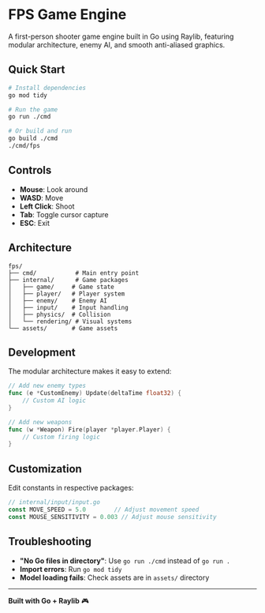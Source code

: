 # FPS Game Engine

A first-person shooter game engine built in Go using Raylib, featuring modular architecture, enemy AI, and smooth anti-aliased graphics.


## Quick Start

```bash
# Install dependencies
go mod tidy

# Run the game
go run ./cmd

# Or build and run
go build ./cmd
./cmd/fps
```

## Controls

- **Mouse**: Look around
- **WASD**: Move
- **Left Click**: Shoot
- **Tab**: Toggle cursor capture
- **ESC**: Exit

## Architecture

```
fps/
├── cmd/           # Main entry point
├── internal/      # Game packages
│   ├── game/     # Game state
│   ├── player/   # Player system
│   ├── enemy/    # Enemy AI
│   ├── input/    # Input handling
│   ├── physics/  # Collision
│   └── rendering/ # Visual systems
└── assets/       # Game assets
```

## Development

The modular architecture makes it easy to extend:

```go
// Add new enemy types
func (e *CustomEnemy) Update(deltaTime float32) {
    // Custom AI logic
}

// Add new weapons
func (w *Weapon) Fire(player *player.Player) {
    // Custom firing logic
}
```

## Customization

Edit constants in respective packages:
```go
// internal/input/input.go
const MOVE_SPEED = 5.0        // Adjust movement speed
const MOUSE_SENSITIVITY = 0.003 // Adjust mouse sensitivity
```

## Troubleshooting

- **"No Go files in directory"**: Use `go run ./cmd` instead of `go run .`
- **Import errors**: Run `go mod tidy`
- **Model loading fails**: Check assets are in `assets/` directory

---

**Built with Go + Raylib** 🎮